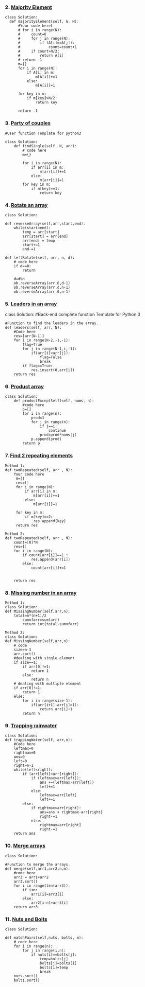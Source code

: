 ### 2. [Majority Element](https://practice.geeksforgeeks.org/problems/majority-element-1587115620/1?utm_source=gfg&utm_medium=article&utm_campaign=bottom_sticky_on_article)
    class Solution:
      def majorityElement(self, A, N):
          #Your code herel
          # for i in range(N):
          #     count=0
          #     for j in range(N):
          #         if (A[i]==A[j]):
          #             count=count+1
          #     if count>N/2:
          #         return A[i]
          # return -1
          m={}
          for i in range(N):
              if A[i] in m:
                  m[A[i]]+=1
              else:
                  m[A[i]]=1

          for key in m:
              if m[key]>N/2:
                  return key

          return -1
          
### 3.  [Party of couples](https://practice.geeksforgeeks.org/problems/alone-in-couple5507/1)
    #User function Template for python3

    class Solution:
        def findSingle(self, N, arr):
            # code here
            m={}

            for i in range(N):
                if arr[i] in m:
                    m[arr[i]]+=1
                else:
                    m[arr[i]]=1
            for key in m:
                if m[key]==1:
                    return key        
### 4. [Rotate an array](https://practice.geeksforgeeks.org/problems/reversal-algorithm5340/1?utm_source=gfg&utm_medium=article_practice_tab&utm_campaign=article_practice_tab)
    class Solution:
    
    def reverseArray(self,arr,start,end):
        while(start<end):
            temp = arr[start]
            arr[start] = arr[end]
            arr[end] = temp
            start+=1
            end-=1
            
    def leftRotate(self, arr, n, d):
        # code here
        if d==0:
            return
            
        d=d%n
        ob.reverseArray(arr,0,d-1)
        ob.reverseArray(arr,d,n-1)
        ob.reverseArray(arr,0,n-1)

### 5. [Leaders in an array](https://practice.geeksforgeeks.org/problems/leaders-in-an-array-1587115620/1?utm_source=gfg&utm_medium=article&utm_campaign=bottom_sticky_on_article)
    
class Solution:
    #Back-end complete function Template for Python 3
    
    #Function to find the leaders in the array.
    def leaders(self, arr, N):
        #Code here
        res=[arr[N-1]]
        for i in range(N-2,-1,-1):
            flag=True
            for j in range(N-1,i,-1):
                if(arr[i]<arr[j]):
                    flag=False
                    break
            if flag==True:
                res.insert(0,arr[i])
        return res
      
### 6. [Product array](https://practice.geeksforgeeks.org/problems/product-array-puzzle4525/1?utm_source=gfg&utm_medium=article&utm_campaign=bottom_sticky_on_article)
    class Solution:
        def productExceptSelf(self, nums, n):
            #code here
            p=[]
            for i in range(n):
                prod=1
                for j in range(n):
                    if j==i:
                        continue
                    prod=prod*nums[j]
                p.append(prod)
            return p
            
### 7. [Find 2 repeating elements](https://practice.geeksforgeeks.org/problems/two-repeated-elements-1587115621/1?utm_source=gfg&utm_medium=article&utm_campaign=bottom_sticky_on_article)
    Method 1:
    def twoRepeated(self, arr , N):
        Your code here
         m={}
         res=[]
         for i in range(N):
             if arr[i] in m:
                 m[arr[i]]+=1
             else:
                 m[arr[i]]=1
        
         for key in m:
             if m[key]==2:
                 res.append(key)
         return res
    
    Method 2: 
    def twoRepeated(self, arr , N):
        count=[0]*N
        res=[]
        for i in range(N):
            if count[arr[i]]==1 :
                res.append(arr[i])
            else:
                count[arr[i]]+=1
                
                
        return res
        
### 8. [Missing number in an array](https://practice.geeksforgeeks.org/problems/missing-number-in-array1416/1?utm_source=gfg&utm_medium=article_practice_tab&utm_campaign=article_practice_tab)
    Method 1:
    class Solution:
    def MissingNumber(self,arr,n):
        total=n*(n+1)/2
            sumofarr=sum(arr)
            return int(total-sumofarr)
    
    Method 2:
    class Solution:
    def MissingNumber(self,arr,n):
        # code 
        size=n-1
        arr.sort()
        #dealing with single element
        if size==1:
            if arr[0]!=1:
                return 1
            else:
                return n
        # dealing with multiple element
        if arr[0]!=1:
            return 1
        else:
            for i in range(size-1):
                if(arr[i+1]-arr[i]>1):
                    return arr[i]+1
            return n
                   
### 9. [Trapping rainwater](https://practice.geeksforgeeks.org/problems/trapping-rain-water-1587115621/1?utm_source=gfg&utm_medium=article&utm_campaign=bottom_sticky_on_article)
    class Solution:
    def trappingWater(self, arr,n):
        #Code here
        leftmax=0
        rightmax=0
        ans=0
        left=0
        right=n-1
        while(left<right):
            if (arr[left]<arr[right]):
                if (leftmax>arr[left]):
                    ans +=(leftmax-arr[left])
                    left+=1
                else:
                    leftmax=arr[left]
                    left+=1
            else:
                if rightmax>arr[right]:
                    ans=ans + rightmax-arr[right]
                    right-=1
                else:
                    rightmax=arr[right]
                    right-=1
        return ans


### 10. [Merge arrays](https://practice.geeksforgeeks.org/problems/merge-two-sorted-arrays-1587115620/1?utm_source=gfg&utm_medium=article&utm_campaign=bottom_sticky_on_article)
    class Solution:
    
    #Function to merge the arrays.
    def merge(self,arr1,arr2,n,m):
        #code here
        arr3 = arr1+arr2
        arr3.sort()
        for i in range(len(arr3)):
            if i<n:
                arr1[i]=arr3[i]
            else:
                arr2[i-n]=arr3[i]
        return arr3  

### 11. [Nuts and Bolts](https://practice.geeksforgeeks.org/problems/nuts-and-bolts-problem0431/1?utm_source=gfg&utm_medium=article&utm_campaign=bottom_sticky_on_article)
    class Solution:

	def matchPairs(self,nuts, bolts, n):
		# code here
		for i in range(n):
		    for j in range(i,n):
		        if nuts[i]==bolts[j]:
		            temp=bolts[j]
		            bolts[j]=bolts[i]
		            bolts[i]=temp
		            break
		nuts.sort()
		bolts.sort()

